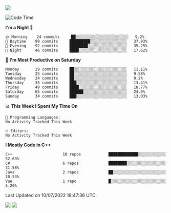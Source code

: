![](https://komarev.com/ghpvc/?username=lilpidgey&color=red)
<!--START_SECTION:waka-->
![Code Time](http://img.shields.io/badge/Code%20Time-0%20secs-blue)

**I'm a Night 🦉** 

```text
🌞 Morning    24 commits     ██░░░░░░░░░░░░░░░░░░░░░░░   9.2% 
🌆 Daytime    99 commits     █████████░░░░░░░░░░░░░░░░   37.93% 
🌃 Evening    92 commits     ████████░░░░░░░░░░░░░░░░░   35.25% 
🌙 Night      46 commits     ████░░░░░░░░░░░░░░░░░░░░░   17.62%

```
📅 **I'm Most Productive on Saturday** 

```text
Monday       29 commits     ██░░░░░░░░░░░░░░░░░░░░░░░   11.11% 
Tuesday      25 commits     ██░░░░░░░░░░░░░░░░░░░░░░░   9.58% 
Wednesday    24 commits     ██░░░░░░░░░░░░░░░░░░░░░░░   9.2% 
Thursday     35 commits     ███░░░░░░░░░░░░░░░░░░░░░░   13.41% 
Friday       49 commits     ████░░░░░░░░░░░░░░░░░░░░░   18.77% 
Saturday     65 commits     ██████░░░░░░░░░░░░░░░░░░░   24.9% 
Sunday       34 commits     ███░░░░░░░░░░░░░░░░░░░░░░   13.03%

```


📊 **This Week I Spent My Time On** 

```text
💬 Programming Languages: 
No Activity Tracked This Week

🔥 Editors: 
No Activity Tracked This Week

```

**I Mostly Code in C++** 

```text
C++                      10 repos            █████████████░░░░░░░░░░░░   52.63% 
C#                       6 repos             ████████░░░░░░░░░░░░░░░░░   31.58% 
Java                     2 repos             ██░░░░░░░░░░░░░░░░░░░░░░░   10.53% 
Vue                      1 repo              █░░░░░░░░░░░░░░░░░░░░░░░░   5.26%

```



 Last Updated on 10/07/2022 18:47:36 UTC
<!--END_SECTION:waka-->
![](https://hit.yhype.me/github/profile?user_id=42968544)
![](https://komarev.com/ghpvc/?lilpidgey)
